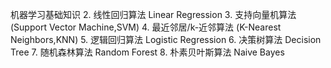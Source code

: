 机器学习基础知识
2. 线性回归算法 Linear Regression
3. 支持向量机算法 (Support Vector Machine,SVM)
4. 最近邻居/k-近邻算法 (K-Nearest Neighbors,KNN)
5. 逻辑回归算法 Logistic Regression
6. 决策树算法 Decision Tree
7. 随机森林算法 Random Forest
8. 朴素贝叶斯算法 Naive Bayes


